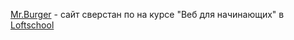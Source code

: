 <a href="https://alekfalkowski.github.io/Mr.Burger/">Mr.Burger</a>
<span> - cайт сверстан по на курсе "Веб для начинающих" в <a href="https://loftschool.com/">Loftschool</a></span>
